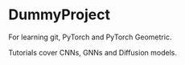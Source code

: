 # DummyProject
For learning git, PyTorch and PyTorch Geometric. 

Tutorials cover CNNs, GNNs and Diffusion models.
